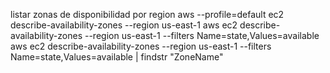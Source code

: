 listar zonas de disponibilidad por region
aws --profile=default ec2 describe-availability-zones --region us-east-1
aws ec2 describe-availability-zones --region us-east-1 --filters Name=state,Values=available
aws ec2 describe-availability-zones --region us-east-1 --filters Name=state,Values=available  | findstr "ZoneName"
